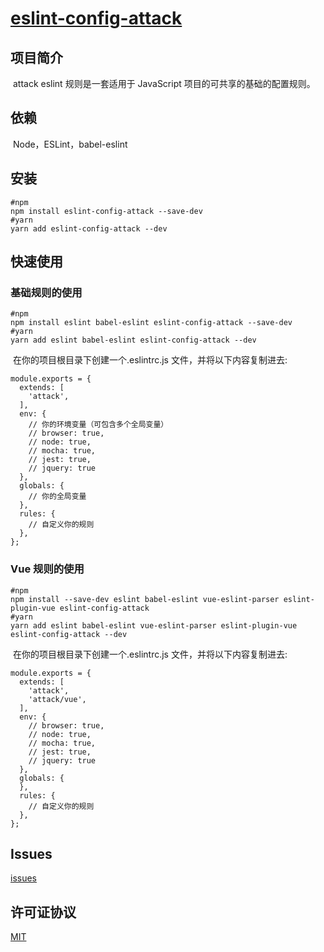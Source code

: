 # [eslint-config-attack](https://github.com/MagicHacker/eslint-config-attack)

## 项目简介

​ attack eslint 规则是一套适用于 JavaScript 项目的可共享的基础的配置规则。

## 依赖

​ Node，ESLint，babel-eslint

## 安装

```
#npm
npm install eslint-config-attack --save-dev
#yarn
yarn add eslint-config-attack --dev
```

## 快速使用

### 基础规则的使用

```
#npm
npm install eslint babel-eslint eslint-config-attack --save-dev
#yarn
yarn add eslint babel-eslint eslint-config-attack --dev
```

​ 在你的项目根目录下创建一个.eslintrc.js 文件，并将以下内容复制进去:

```
module.exports = {
  extends: [
    'attack',
  ],
  env: {
    // 你的环境变量（可包含多个全局变量）
    // browser: true,
    // node: true,
    // mocha: true,
    // jest: true,
    // jquery: true
  },
  globals: {
    // 你的全局变量
  },
  rules: {
    // 自定义你的规则
  },
};
```

### Vue 规则的使用

```
#npm
npm install --save-dev eslint babel-eslint vue-eslint-parser eslint-plugin-vue eslint-config-attack
#yarn
yarn add eslint babel-eslint vue-eslint-parser eslint-plugin-vue eslint-config-attack --dev
```

​ 在你的项目根目录下创建一个.eslintrc.js 文件，并将以下内容复制进去:

```
module.exports = {
  extends: [
    'attack',
    'attack/vue',
  ],
  env: {
    // browser: true,
    // node: true,
    // mocha: true,
    // jest: true,
    // jquery: true
  },
  globals: {
  },
  rules: {
    // 自定义你的规则
  },
};
```

## Issues

[issues](https://github.com/MagicHacker/eslint-config-attack/issues)

## 许可证协议

[MIT](https://opensource.org/licenses/MIT)
